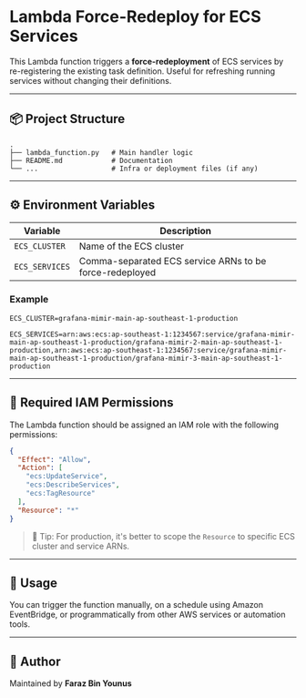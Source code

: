 # Lambda Force-Redeploy for ECS Services

This Lambda function triggers a **force-redeployment** of ECS services by re-registering the existing task definition. Useful for refreshing running services without changing their definitions.

---

## 📦 Project Structure

```
.
├── lambda_function.py   # Main handler logic
├── README.md            # Documentation
└── ...                  # Infra or deployment files (if any)
```

---

## ⚙️ Environment Variables

| Variable       | Description                                                                 |
|----------------|-----------------------------------------------------------------------------|
| `ECS_CLUSTER`  | Name of the ECS cluster                                                     |
| `ECS_SERVICES` | Comma-separated ECS service ARNs to be force-redeployed                     |

### Example

```env
ECS_CLUSTER=grafana-mimir-main-ap-southeast-1-production

ECS_SERVICES=arn:aws:ecs:ap-southeast-1:1234567:service/grafana-mimir-main-ap-southeast-1-production/grafana-mimir-2-main-ap-southeast-1-production,arn:aws:ecs:ap-southeast-1:1234567:service/grafana-mimir-main-ap-southeast-1-production/grafana-mimir-3-main-ap-southeast-1-production
```

---

## 🔐 Required IAM Permissions

The Lambda function should be assigned an IAM role with the following permissions:

```json
{
  "Effect": "Allow",
  "Action": [
    "ecs:UpdateService",
    "ecs:DescribeServices",
    "ecs:TagResource"
  ],
  "Resource": "*"
}
```

> 🎯 Tip: For production, it's better to scope the `Resource` to specific ECS cluster and service ARNs.

---

## 🚀 Usage

You can trigger the function manually, on a schedule using Amazon EventBridge, or programmatically from other AWS services or automation tools.

---

## 👤 Author

Maintained by **Faraz Bin Younus**
